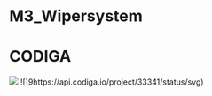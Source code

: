 # M3_Wipersystem
# CODIGA
![](https://api.codiga.io/project/33341/score/svg)
![]9https://api.codiga.io/project/33341/status/svg)

